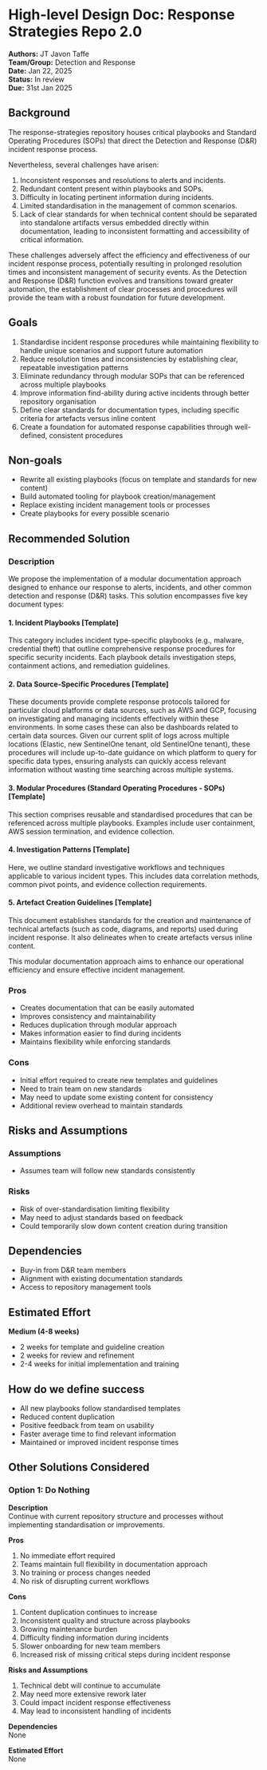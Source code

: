 # High-level Design Doc: Response Strategies Repo 2.0

**Authors:** JT Javon Taffe  
**Team/Group:** Detection and Response  
**Date:** Jan 22, 2025  
**Status:** In review  
**Due:** 31st Jan 2025  

## Background

The response-strategies repository houses critical playbooks and Standard Operating Procedures (SOPs) that direct the Detection and Response (D&R) incident response process.

Nevertheless, several challenges have arisen:

1. Inconsistent responses and resolutions to alerts and incidents.
2. Redundant content present within playbooks and SOPs.
3. Difficulty in locating pertinent information during incidents.
4. Limited standardisation in the management of common scenarios.
5. Lack of clear standards for when technical content should be separated into standalone artifacts versus embedded directly within documentation, leading to inconsistent formatting and accessibility of critical information.

These challenges adversely affect the efficiency and effectiveness of our incident response process, potentially resulting in prolonged resolution times and inconsistent management of security events. As the Detection and Response (D&R) function evolves and transitions toward greater automation, the establishment of clear processes and procedures will provide the team with a robust foundation for future development.

## Goals

1. Standardise incident response procedures while maintaining flexibility to handle unique scenarios and support future automation
2. Reduce resolution times and inconsistencies by establishing clear, repeatable investigation patterns
3. Eliminate redundancy through modular SOPs that can be referenced across multiple playbooks
4. Improve information find-ability during active incidents through better repository organisation
5. Define clear standards for documentation types, including specific criteria for artefacts versus inline content
6. Create a foundation for automated response capabilities through well-defined, consistent procedures

## Non-goals

- Rewrite all existing playbooks (focus on template and standards for new content)
- Build automated tooling for playbook creation/management
- Replace existing incident management tools or processes
- Create playbooks for every possible scenario

## Recommended Solution

### Description

We propose the implementation of a modular documentation approach designed to enhance our response to alerts, incidents, and other common detection and response (D&R) tasks. This solution encompasses five key document types:

#### 1. Incident Playbooks [Template]
This category includes incident type-specific playbooks (e.g., malware, credential theft) that outline comprehensive response procedures for specific security incidents. Each playbook details investigation steps, containment actions, and remediation guidelines.

#### 2. Data Source-Specific Procedures [Template]
These documents provide complete response protocols tailored for particular cloud platforms or data sources, such as AWS and GCP, focusing on investigating and managing incidents effectively within these environments. In some cases these can also be dashboards related to certain data sources. Given our current split of logs across multiple locations (Elastic, new SentinelOne tenant, old SentinelOne tenant), these procedures will include up-to-date guidance on which platform to query for specific data types, ensuring analysts can quickly access relevant information without wasting time searching across multiple systems.

#### 3. Modular Procedures (Standard Operating Procedures - SOPs) [Template]
This section comprises reusable and standardised procedures that can be referenced across multiple playbooks. Examples include user containment, AWS session termination, and evidence collection.

#### 4. Investigation Patterns [Template]
Here, we outline standard investigative workflows and techniques applicable to various incident types. This includes data correlation methods, common pivot points, and evidence collection requirements.

#### 5. Artefact Creation Guidelines [Template]
This document establishes standards for the creation and maintenance of technical artefacts (such as code, diagrams, and reports) used during incident response. It also delineates when to create artefacts versus inline content.

This modular documentation approach aims to enhance our operational efficiency and ensure effective incident management.

### Pros

- Creates documentation that can be easily automated
- Improves consistency and maintainability
- Reduces duplication through modular approach
- Makes information easier to find during incidents
- Maintains flexibility while enforcing standards

### Cons

- Initial effort required to create new templates and guidelines
- Need to train team on new standards
- May need to update some existing content for consistency
- Additional review overhead to maintain standards

## Risks and Assumptions

### Assumptions
- Assumes team will follow new standards consistently

### Risks
- Risk of over-standardisation limiting flexibility
- May need to adjust standards based on feedback
- Could temporarily slow down content creation during transition

## Dependencies

- Buy-in from D&R team members
- Alignment with existing documentation standards
- Access to repository management tools

## Estimated Effort

**Medium (4-8 weeks)**
- 2 weeks for template and guideline creation
- 2 weeks for review and refinement
- 2-4 weeks for initial implementation and training

## How do we define success

- All new playbooks follow standardised templates
- Reduced content duplication
- Positive feedback from team on usability
- Faster average time to find relevant information
- Maintained or improved incident response times

## Other Solutions Considered

### Option 1: Do Nothing

**Description**  
Continue with current repository structure and processes without implementing standardisation or improvements.

**Pros**
1. No immediate effort required
2. Teams maintain full flexibility in documentation approach
3. No training or process changes needed
4. No risk of disrupting current workflows

**Cons**
1. Content duplication continues to increase
2. Inconsistent quality and structure across playbooks
3. Growing maintenance burden
4. Difficulty finding information during incidents
5. Slower onboarding for new team members
6. Increased risk of missing critical steps during incident response

**Risks and Assumptions**
1. Technical debt will continue to accumulate
2. May need more extensive rework later
3. Could impact incident response effectiveness
4. May lead to inconsistent handling of incidents

**Dependencies**  
None

**Estimated Effort**  
None